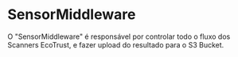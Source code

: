 # SensorMiddleware

O "SensorMiddleware" é responsável por controlar todo o fluxo dos Scanners EcoTrust, e fazer upload do resultado para o S3 Bucket.
